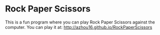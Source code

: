 Rock Paper Scissors
=====

This is a fun program where you can play Rock Paper Scissors against the computer. You can play it at: 
http://azhou16.github.io/RockPaperScissors
